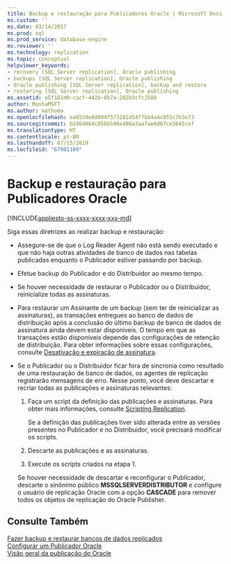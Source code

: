 ```yaml
---
title: Backup e restauração para Publicadores Oracle | Microsoft Docs
ms.custom: ''
ms.date: 03/14/2017
ms.prod: sql
ms.prod_service: database-engine
ms.reviewer: ''
ms.technology: replication
ms.topic: conceptual
helpviewer_keywords:
- recovery [SQL Server replication], Oracle publishing
- backups [SQL Server replication], Oracle publishing
- Oracle publishing [SQL Server replication], backup and restore
- restoring [SQL Server replication], Oracle publishing
ms.assetid: e5f181d0-cacf-442b-8b7a-202b3cfc358b
author: MashaMSFT
ms.author: mathoma
ms.openlocfilehash: ea6539e0d004f573281d54f7bb4a4c055c7b3e73
ms.sourcegitcommit: b2464064c0566590e486a3aafae6d67ce2645cef
ms.translationtype: HT
ms.contentlocale: pt-BR
ms.lasthandoff: 07/15/2019
ms.locfileid: "67901109"
---
```

# <a name="backup-and-restore-for-oracle-publishers"></a>Backup e restauração para Publicadores Oracle
[!INCLUDE[appliesto-ss-xxxx-xxxx-xxx-md](../../../includes/appliesto-ss-xxxx-xxxx-xxx-md.md)]

  Siga essas diretrizes ao realizar backup e restauração:  
  
-   Assegure-se de que o Log Reader Agent não está sendo executado e que não haja outras atividades de banco de dados nas tabelas publicadas enquanto o Publicador estiver passando por backup.  
  
-   Efetue backup do Publicador e do Distribuidor ao mesmo tempo.  
  
-   Se houver necessidade de restaurar o Publicador ou o Distribuidor, reinicialize todas as assinaturas.  
  
-   Para restaurar um Assinante de um backup (sem ter de reinicializar as assinaturas), as transações entregues ao banco de dados de distribuição após a conclusão do último backup de banco de dados de assinatura ainda devem estar disponíveis. O tempo em que as transações estão disponíveis depende das configurações de retenção de distribuição. Para obter informações sobre essas configurações, consulte [Desativação e expiração de assinatura](../../../relational-databases/replication/subscription-expiration-and-deactivation.md).  
  
-   Se o Publicador ou o Distribuidor ficar fora de sincronia como resultado de uma restauração de banco de dados, os agentes de replicação registrarão mensagens de erro. Nesse ponto, você deve descartar e recriar todas as publicações e assinaturas relevantes:  
  
    1.  Faça um script da definição das publicações e assinaturas. Para obter mais informações, consulte [Scripting Replication](../../../relational-databases/replication/scripting-replication.md).  
  
         Se a definição das publicações tiver sido alterada entre as versões presentes no Publicador e no Distribuidor, você precisará modificar os scripts.  
  
    2.  Descarte as publicações e as assinaturas.  
  
    3.  Execute os scripts criados na etapa 1.  
  
     Se houver necessidade de descartar e reconfigurar o Publicador, descarte o sinônimo público **MSSQLSERVERDISTRIBUTOR** e configure o usuário de replicação Oracle com a opção **CASCADE** para remover todos os objetos de replicação do Oracle Publisher.  
  
## <a name="see-also"></a>Consulte Também  
 [Fazer backup e restaurar bancos de dados replicados](../../../relational-databases/replication/administration/back-up-and-restore-replicated-databases.md)   
 [Configurar um Publicador Oracle](../../../relational-databases/replication/non-sql/configure-an-oracle-publisher.md)   
 [Visão geral da publicação do Oracle](../../../relational-databases/replication/non-sql/oracle-publishing-overview.md)  
  
  
